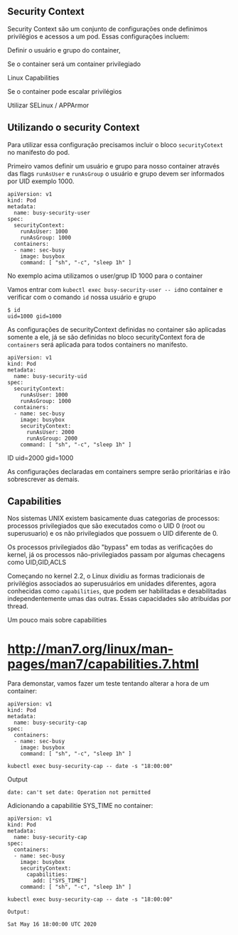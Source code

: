 ## Security Context

Security Context são um conjunto de configurações onde definimos privilégios e acessos a um pod. Essas configurações incluem:

Definir o usuário e grupo do container,

Se o container será um container privilegiado

Linux Capabilities

Se o container pode escalar privilégios

Utilizar SELinux / APPArmor

## Utilizando o security Context

Para utilizar essa configuração precisamos incluir o bloco ```securityCotext``` no manifesto do pod.

Primeiro vamos definir um usuário e grupo para nosso container através das flags ```runAsUser``` e ```runAsGroup``` o usuário e grupo devem ser informados por UID exemplo 1000.


```
apiVersion: v1
kind: Pod
metadata:
  name: busy-security-user
spec:
  securityContext:
    runAsUser: 1000
    runAsGroup: 1000
  containers:
  - name: sec-busy
    image: busybox
    command: [ "sh", "-c", "sleep 1h" ]
```
No exemplo acima utilizamos o user/grup ID 1000 para o container

Vamos entrar com ``` kubectl exec busy-security-user -- id ```no container e verificar com o comando ```id``` nossa usuário e grupo

```
$ id
uid=1000 gid=1000
```

As configurações de securityContext definidas no container são aplicadas somente a ele, já se são definidas no bloco securityContext fora de ```containers``` será aplicada para todos containers no manifesto.

```
apiVersion: v1
kind: Pod
metadata:
  name: busy-security-uid
spec:
  securityContext:
    runAsUser: 1000
    runAsGroup: 1000
  containers:
  - name: sec-busy
    image: busybox
    securityContext:
      runAsUser: 2000
      runAsGroup: 2000
    command: [ "sh", "-c", "sleep 1h" ]
```
ID
uid=2000 gid=1000

As configurações declaradas em containers sempre serão prioritárias e irão sobrescrever as demais.

## Capabilities

Nos sistemas UNIX existem basicamente duas categorias de processos: processos privilegiados que são executados como o UID 0 (root ou superusuario) e os não privilegiados que possuem o UID diferente de 0.

Os processos privilegiados dão "bypass" em todas as verificações do kernel, já os processos não-privilegiados passam por algumas checagens como UID,GID,ACLS

Começando no kernel 2.2, o Linux dividiu as formas tradicionais de privilégios associados ao superusuários em unidades diferentes, agora conhecidas como ```capabilities```, que podem ser habilitadas e desabilitadas independentemente umas das outras. Essas capacidades são atribuídas por thread.

Um pouco mais sobre capabilities
# http://man7.org/linux/man-pages/man7/capabilities.7.html

Para demonstar, vamos fazer um teste tentando alterar a hora de um container:

```
apiVersion: v1
kind: Pod
metadata:
  name: busy-security-cap
spec:
  containers:
  - name: sec-busy
    image: busybox
    command: [ "sh", "-c", "sleep 1h" ]

```


```
kubectl exec busy-security-cap -- date -s "18:00:00"
```

Output
```
date: can't set date: Operation not permitted
```

Adicionando a capabilitie  SYS_TIME no container:

```
apiVersion: v1
kind: Pod
metadata:
  name: busy-security-cap
spec:
  containers:
  - name: sec-busy
    image: busybox
    securityContext:
      capabilities:
        add: ["SYS_TIME"]
    command: [ "sh", "-c", "sleep 1h" ]
```
```
kubectl exec busy-security-cap -- date -s "18:00:00"
```
```
Output:
```
```
Sat May 16 18:00:00 UTC 2020
```